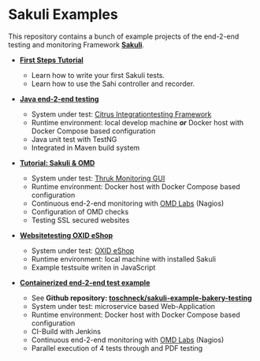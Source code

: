 # Sakuli Examples
This repository contains a bunch of example projects of the end-2-end testing and monitoring Framework **[Sakuli]**. 
* **[First Steps Tutorial](./tutorials/first-steps/first-steps.md)**
    * Learn how to write your first Sakuli tests.
    * Learn how to use the Sahi controller and recorder.

* **[Java end-2-end testing](./java-example/README.md)**
    * System under test: [Citrus Integrationtesting Framework](http://www.citrusframework.org/)
    * Runtime environment: local develop machine ***or*** Docker host with Docker Compose based configuration
    * Java unit test with TestNG
    * Integrated in Maven build system
    
    
* **[Tutorial: Sakuli & OMD](./omd-labs-sakuli/README.md)**
    * System under test: [Thruk Monitoring GUI](https://www.thruk.org/)
    * Runtime environment: Docker host with Docker Compose based configuration
    * Continuous end-2-end monitoring with [OMD Labs](https://labs.consol.de/omd/) (Nagios)
    * Configuration of OMD checks
    * Testing SSL secured websites
    
    
* **[Websitetesting OXID eShop](./oxid_ubuntu)**
    * System under test: [OXID eShop](https://oxidforge.org/en/)
    * Runtime environment: local machine with installed Sakuli
    * Example testsuite writen in JavaScript


* **[Containerized end-2-end test example](https://github.com/toschneck/sakuli-example-bakery-testing)**
    * See **Github repository: [toschneck/sakuli-example-bakery-testing](https://github.com/toschneck/sakuli-example-bakery-testing)**
    * System under test: microservice based Web-Application
    * Runtime environment: Docker host with Docker Compose based configuration
    * CI-Build with Jenkins
    * Continuous end-2-end monitoring with [OMD Labs](https://labs.consol.de/omd/) (Nagios)
    * Parallel execution of 4 tests through and PDF testing

[Sakuli]:https://github.com/ConSol/sakuli
